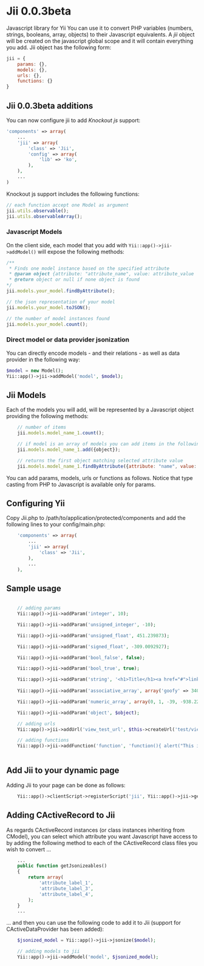Jii 0.0.3beta 
===============================
Javascript library for Yii
You can use it to convert PHP variables (numbers, strings, booleans, array, objects) to their Javascript equivalents.
A *jii* object will be created on the javascript global scope and it will contain everything you add.
Jii object has the following form:
```javascript
jii = {
    params: {},
    models: {},
    urls: {},
    functions: {}
}	
```
## Jii 0.0.3beta additions
You can now configure jii to add *Knockout js* support:
```php
'components' => array(
    ...
    'jii' => array(
        'class' => 'Jii',
        'config' => array(
            'lib' => 'ko',
        ),
    ),
    ...
)
```
Knockout js support includes the following functions:
```javascript
// each function accept one Model as argument
jii.utils.observable();
jii.utils.observableArray();
```
### Javascript Models
On the client side, each model that you add with `Yii::app()->jii->addModel()` will expose the following methods:
```javascript
/**
 * Finds one model instance based on the specified attribute
 * @param object {attribute: "attribute_name", value: attribute_value
 * @return object or null if none object is found
*/
jii.models.your_model.findByAttribute();

// the json representation of your model
jii.models.your_model.toJSON();

// the number of model instances found
jii.models.your_model.count();
```

### Direct model or data provider jsonization
You can directly encode models - and their relations - as well as data provider in the following way:
```php
$model = new Model();
Yii::app()->jii->addModel('model', $model);
```

## Jii Models
Each of the models you will add, will be represented by a Javascript object providing the following methods:
```javascript
	// number of items
	jii.models.model_name_1.count();

	// if model is an array of models you can add items in the following way
	jii.models.model_name_1.add({object});

	// returns the first object matching selected attribute value
	jii.models.model_name_1.findByAttribute({attribute: "name", value: value});
```

You can add params, models, urls or functions as follows. Notice that type casting from PHP to Javascript is available only for params.
## Configuring Yii
Copy Jii.php to /path/to/application/protected/components and add the following lines to your config/main.php:
```php
    'components' => array(
        ...
	    'jii' => array(
		    'class' => 'Jii',
	    ),
        ...
    ),
```

## Sample usage
```php
	
	// adding params
	Yii::app()->jii->addParam('integer', 10);

	Yii::app()->jii->addParam('unsigned_integer', -10);

	Yii::app()->jii->addParam('unsigned_float', 451.239873);

	Yii::app()->jii->addParam('signed_float', -309.0092927);

	Yii::app()->jii->addParam('bool_false', false);

	Yii::app()->jii->addParam('bool_true', true);

	Yii::app()->jii->addParam('string', '<h1>Title</h1><a href="#">link</a>');
	
	Yii::app()->jii->addParam('associative_array', array('goofy' => 3409879, '+349287//' => '<a>link</a>'));

	Yii::app()->jii->addParam('numeric_array', array(0, 1, -39, -938.2223, '<a href="#">Test</a>', true));

	Yii::app()->jii->addParam('object', $object);

	// adding urls
	Yii::app()->jii->addUrl('view_test_url', $this->createUrl('test/view', array('id' => 1)));

	// adding functions
	Yii::app()->jii->addFunction('function', 'function(){ alert("This is an alert!"); }');
	
```
## Add Jii to your dynamic page
Adding Jii to your page can be done as follows:
```php
	Yii::app()->clientScript->registerScript('jii', Yii::app()->jii->getScript(), CClientScript::POS_END);
```

## Adding CActiveRecord to Jii
As regards CActiveRecord instances (or class instances inheriting from CModel), you can select which attribute you want Javascript have access to by adding the following method to each of the CActiveRecord class files you wish to convert ...

```php
	...
	public function getJsonizeables()
	{
		return array(
			'attribute_label_1',
			'attribute_label_3',
			'attribute_label_4',
		);
	}
	...
```
... and then you can use the following code to add it to Jii (support for CActiveDataProvider has been added):
```php
	$jsonized_model = Yii::app()->jii->jsonize($model);

	// adding models to jii
	Yii::app()->jii->addModel('model', $jsonized_model);
```
